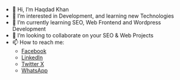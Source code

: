 - 👋 Hi, I’m Haqdad Khan
- 👀 I’m interested in Development, and learning new Technologies
- 🌱 I’m currently learning SEO, Web Frontend and Wordpress Development 
- 💞️ I’m looking to collaborate on your SEO & Web Projects
- 📫 How to reach me:
    - <a href="facebook.com/hkborikhelvi" target="_blank">Facebook</a>
    - <a href="linkedin.com/in/borikhelvi" target="_blank">LinkedIn</a>
    - <a href="twitter.com/hkborikhelvi">Twitter X</a>
    - <a href="https://wa.me/+923075168176" target="_blank">WhatsApp</a>

<!---
borikhelvi/borikhelvi is a ✨ special ✨ repository because its `README.md` (this file) appears on your GitHub profile.
You can click the Preview link to take a look at your changes.
--->
